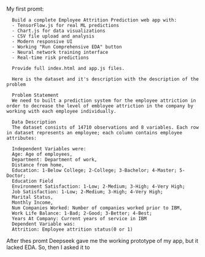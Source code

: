 My first promt:


      Build a complete Employee Attrition Prediction web app with:
      - TensorFlow.js for real ML predictions
      - Chart.js for data visualizations  
      - CSV file upload and analysis
      - Modern responsive UI
      - Working "Run Comprehensive EDA" button
      - Neural network training interface
      - Real-time risk predictions
      
      Provide full index.html and app.js files.
      
      Here is the dataset and it's description with the description of the problem
      
      Problem Statement
      We need to built a prediction system for the employee attriction in order to decrease the level of embloyee attriction in the company by working with each employee individually.
      
      Data Description
      The dataset consists of 14710 observations and 8 variables. Each row in dataset represents an employee; each column contains employee attributes:
      
      Independent Variables were:
      Age: Age of employees,
      Department: Department of work,
      Distance from home,
      Education: 1-Below College; 2-College; 3-Bachelor; 4-Master; 5-Doctor;
      Education Field
      Environment Satisfaction: 1-Low; 2-Medium; 3-High; 4-Very High;
      Job Satisfaction: 1-Low; 2-Medium; 3-High; 4-Very High;
      Marital Status,
      Monthly Income,
      Num Companies Worked: Number of companies worked prior to IBM,
      Work Life Balance: 1-Bad; 2-Good; 3-Better; 4-Best;
      Years At Company: Current years of service in IBM
      Dependent Variable was:
      Attrition: Employee attrition status(0 or 1)


After thes promt Deepseek gave me the working prototype of my app, but it lacked EDA. So, then I asked it to 
